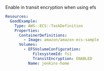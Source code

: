 
Enable in transit encryption when using efs

```yaml
Resources:
  GoodExample:
    Type: AWS::ECS::TaskDefinition
    Properties:
      ContainerDefinitions:
        - Image: amazon/amazon-ecs-sample
      Volumes:
        - EFSVolumeConfiguration:
            FilesystemId: fs1
            TransitEncryption: ENABLED
          Name: jenkins-home
```


